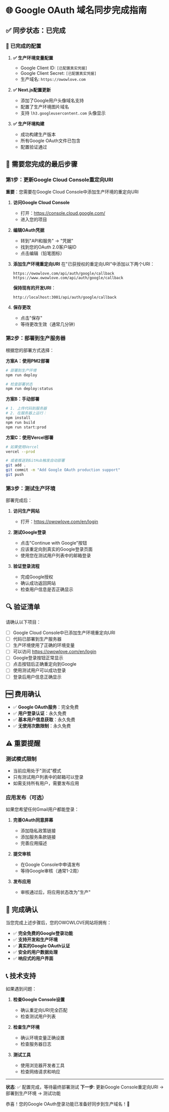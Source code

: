 # 🌐 Google OAuth 域名同步完成指南

## ✅ 同步状态：已完成

### 🎯 已完成的配置

1. **✅ 生产环境变量配置**
   - Google Client ID: `[已配置真实凭据]`
   - Google Client Secret: `[已配置真实凭据]`
   - 生产域名: `https://owowlove.com`

2. **✅ Next.js配置更新**
   - 添加了Google用户头像域名支持
   - 配置了生产环境图片域名
   - 支持 `lh3.googleusercontent.com` 头像显示

3. **✅ 生产环境构建**
   - 成功构建生产版本
   - 所有Google OAuth文件已包含
   - 配置验证通过

## 🔧 需要您完成的最后步骤

### 第1步：更新Google Cloud Console重定向URI

**重要**：您需要在Google Cloud Console中添加生产环境的重定向URI

1. **访问Google Cloud Console**
   - 打开：https://console.cloud.google.com/
   - 进入您的项目

2. **编辑OAuth凭据**
   - 转到"API和服务" → "凭据"
   - 找到您的OAuth 2.0客户端ID
   - 点击编辑（铅笔图标）

3. **添加生产环境重定向URI**
   在"已获授权的重定向URI"中添加以下两个URI：
   ```
   https://owowlove.com/api/auth/google/callback
   https://www.owowlove.com/api/auth/google/callback
   ```
   
   **保持现有的开发URI**：
   ```
   http://localhost:3001/api/auth/google/callback
   ```

4. **保存更改**
   - 点击"保存"
   - 等待更改生效（通常几分钟）

### 第2步：部署到生产服务器

根据您的部署方式选择：

**方案A：使用PM2部署**
```bash
# 部署到生产环境
npm run deploy

# 检查部署状态
npm run deploy:status
```

**方案B：手动部署**
```bash
# 1. 上传代码到服务器
# 2. 在服务器上运行：
npm install
npm run build
npm run start:prod
```

**方案C：使用Vercel部署**
```bash
# 如果使用Vercel
vercel --prod

# 或者推送到GitHub触发自动部署
git add .
git commit -m "Add Google OAuth production support"
git push
```

### 第3步：测试生产环境

部署完成后：

1. **访问生产网站**
   - 打开：https://owowlove.com/en/login

2. **测试Google登录**
   - 点击"Continue with Google"按钮
   - 应该重定向到真实的Google登录页面
   - 使用您在测试用户列表中的邮箱登录

3. **验证登录流程**
   - 完成Google授权
   - 确认成功返回网站
   - 检查用户信息是否正确显示

## 🔍 验证清单

请确认以下项目：

- [ ] Google Cloud Console中已添加生产环境重定向URI
- [ ] 代码已部署到生产服务器
- [ ] 生产环境使用了正确的环境变量
- [ ] 可以访问 https://owowlove.com/en/login
- [ ] Google登录按钮正常显示
- [ ] 点击按钮后正确重定向到Google
- [ ] 使用测试用户可以成功登录
- [ ] 登录后用户信息正确显示

## 🆓 费用确认

- ✅ **Google OAuth服务**：完全免费
- ✅ **用户登录认证**：永久免费
- ✅ **基本用户信息获取**：永久免费
- ✅ **无使用次数限制**：永久免费

## ⚠️ 重要提醒

### 测试模式限制
- 当前应用处于"测试"模式
- 只有测试用户列表中的邮箱可以登录
- 如需支持所有用户，需要发布应用

### 应用发布（可选）
如果您希望任何Gmail用户都能登录：

1. **完善OAuth同意屏幕**
   - 添加隐私政策链接
   - 添加服务条款链接
   - 完善应用描述

2. **提交审核**
   - 在Google Console中申请发布
   - 等待Google审核（通常1-2周）

3. **发布应用**
   - 审核通过后，将应用状态改为"生产"

## 🎉 完成确认

当您完成上述步骤后，您的OWOWLOVE网站将拥有：

- ✅ **完全免费的Google登录功能**
- ✅ **支持开发和生产环境**
- ✅ **真实的Google OAuth认证**
- ✅ **安全的用户数据处理**
- ✅ **响应式的用户界面**

## 📞 技术支持

如果遇到问题：

1. **检查Google Console设置**
   - 确认重定向URI完全匹配
   - 检查测试用户列表

2. **检查生产环境**
   - 确认环境变量正确设置
   - 检查服务器日志

3. **测试工具**
   - 使用浏览器开发者工具
   - 检查网络请求和响应

---

**状态**: ✅ 配置完成，等待最终部署测试
**下一步**: 更新Google Console重定向URI → 部署到生产环境 → 测试功能

恭喜！您的Google OAuth登录功能已准备好同步到生产域名！🎊
